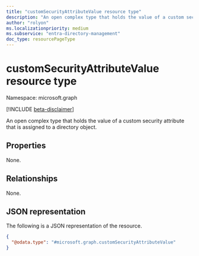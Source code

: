 ```yaml
---
title: "customSecurityAttributeValue resource type"
description: "An open complex type that holds the value of a custom security attribute that is assigned to a directory object."
author: "rolyon"
ms.localizationpriority: medium
ms.subservice: "entra-directory-management"
doc_type: resourcePageType
---
```


# customSecurityAttributeValue resource type

Namespace: microsoft.graph

[!INCLUDE [beta-disclaimer](../../includes/beta-disclaimer.md)]

An open complex type that holds the value of a custom security attribute that is assigned to a directory object.

## Properties
None.

## Relationships
None.

## JSON representation
The following is a JSON representation of the resource.
<!-- {
  "blockType": "resource",
  "@odata.type": "microsoft.graph.customSecurityAttributeValue"
}
-->
``` json
{
  "@odata.type": "#microsoft.graph.customSecurityAttributeValue"
}
```
